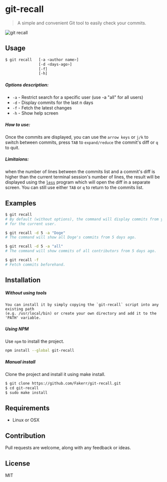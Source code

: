 # git-recall
> A simple and convenient Git tool to easily check your commits.


![git recall](http://imgur.com/bq9kRez.gif)

## Usage

```sh
$ git recall   [-a <author name>] 
	           [-d <days-ago>]
               [-f]
               [-h]
```

##### Options description:

- `-a`      - Restrict search for a specific user (use -a "all" for all users)
- `-d`      - Display commits for the last n days
- `-f`      - Fetch the latest changes
- `-h`      - Show help screen

##### How to use:

Once the commits are displayed, you can use the `arrow keys` or `j/k` to switch between commits,
press `TAB` to `expand/reduce` the commit's diff or `q` to quit.

##### Limitaions:

when the number of lines between the commits list and a commit's diff is higher than the current terminal session's number of lines,
the result will be displayed using the [`less`](http://www.tutorialspoint.com/unix_commands/less.htm) program which will open the diff in a separate screen.
You can still use either `TAB` or `q` to return to the commits list.

## Examples

```sh
$ git recall
# By default (without options), the command will display commits from yesterday and
# for the current user.
```


```sh
$ git recall -d 5 -a "Doge"
# The command will show all Doge's commits from 5 days ago.

$ git recall -d 5 -a "all"
# The command will show commits of all contributors from 5 days ago.
```


```sh
$ git recall -f
# Fetch commits beforehand.
```

## Installation

##### Without using tools

```
You can install it by simply copying the `git-recall` script into any existing path
(e.g. /usr/local/bin) or create your own directory and add it to the 'PATH' variable.
```

##### Using NPM
Use `npm` to install the project.

```sh
npm install --global git-recall
```
##### Manual install
Clone the project and install it using make install.

```sh
$ git clone https://github.com/Fakerr/git-recall.git
$ cd git-recall
$ sudo make install
```
## Requirements
- Linux or OSX

## Contribution
Pull requests are welcome, along with any feedback or ideas.


## License

MIT
